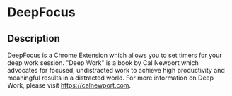 # DeepFocus

## Description
DeepFocus is a Chrome Extension which allows you to set timers for your deep work session. "Deep Work" is a book by Cal Newport which advocates for focused, undistracted work to achieve high productivity and meaningful results in a distracted world. For more information on Deep Work, please visit https://calnewport.com.